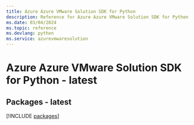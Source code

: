 ```yaml
---
title: Azure Azure VMware Solution SDK for Python
description: Reference for Azure Azure VMware Solution SDK for Python
ms.date: 03/04/2024
ms.topic: reference
ms.devlang: python
ms.service: azurevmwaresolution
---
```

# Azure Azure VMware Solution SDK for Python - latest
## Packages - latest
[!INCLUDE [packages](azure-vmware-solution-index.md)]